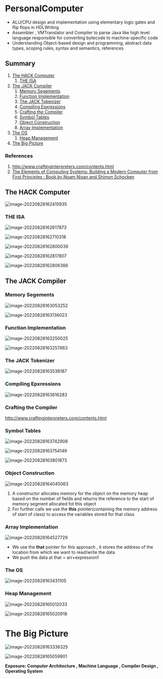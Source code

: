 # PersonalComputer

- ALU/CPU design and implementation using elementary logic gates and flip flops in HDLWriting
- Assembler , VMTranslator and Compiler to parse Java like high level language responsible
  for converting bytecode to machine-specific code
- Understanding Object-based design and programming, abstract data types, scoping rules, syntax and semantics, references

## Summary

1. [The HACK Computer](#the-hack-computer)
   1. [THE ISA](#the-isa)
2. [The JACK Compiler](#the-jack-compiler)
   1. [Memory Segements](#memory-segements)
   2. [Function Implementation](#function-implementation)
   3. [The JACK Tokenizer](#the-jack-tokenizer)
   4. [Compiling Epxressions](#compiling-epxressions)
   5. [Crafting the Compiler](#crafting-the-compiler)
   6. [Symbol Tables](#symbol-tables)
   7. [Object Construction](#object-construction)
   8. [Array Implementation](#array-implementation)
3. [The OS](#the-os)
   1. [Heap Management](#heap-management)
4. [The Big Picture](#the-big-picture)

### References 

1. http://www.craftinginterpreters.com/contents.html
2. [The Elements of Computing Systems: Building a Modern Computer from First Principles : Book by Noam Nisan and Shimon Schocken](https://www.google.co.in/books/edition/The_Elements_of_Computing_Systems/THie6tt-2z8C?hl=en&gbpv=1&printsec=frontcover)

## The HACK Computer

![image-20220828162415935](./images/image-20220828162415935.png)

### THE ISA

![image-20220828162617873](./images/image-20220828162617873.png)

![image-20220828162710318](./images/image-20220828162710318.png)

![image-20220828162800039](./images/image-20220828162800039.png)

![image-20220828162817807](./images/image-20220828162817807.png)

![image-20220828162806366](./images/image-20220828162806366.png)

## The JACK Compiler

### Memory Segements

![image-20220828163053252](./images/image-20220828163053252.png)

![image-20220828163136023](./images/image-20220828163136023.png)

### Function Implementation

![image-20220828163250025](./images/image-20220828163250025.png)

![image-20220828163257863](./images/image-20220828163257863.png)

### The JACK Tokenizer

![image-20220828163538187](./images/image-20220828163538187.png)



### Compiling Epxressions

![image-20220828163616283](./images/image-20220828163616283.png)



### Crafting the Compiler

http://www.craftinginterpreters.com/contents.html

### Symbol Tables

![image-20220828163742908](./images/image-20220828163742908.png)

![image-20220828163754149](./images/image-20220828163754149.png)

![image-20220828163801873](./images/image-20220828163801873.png)

### Object Construction 

![image-20220828164045063](./images/image-20220828164045063.png)

1. A constructor allocates memory for the object on the memory heap based on the number of fields and returns the reference to the start of memory segment allocated fot this object
2. For further calls we use the **this** pointer(containing the memory address of start of class) to access the variables stored for that class 

### Array Implementation

![image-20220828164527729](./images/image-20220828164527729.png)

- We use the **that** pointer for this approach , it stores the address of the location from which we want to read/write the data  
- We push the data at that = arr+expression1  

### The OS

![image-20220828163431105](./images/image-20220828163431105.png)

### Heap Management

![image-20220828165012033](./images/image-20220828165012033.png)

![image-20220828165020918](./images/image-20220828165020918.png)

# The Big Picture

![image-20220828163336325](./images/image-20220828163336325.png)

![image-20220828165059901](./images/image-20220828165059901.png)



**Exposure: Computer Architecture , Machine Language , Compiler Design , Operating System**
